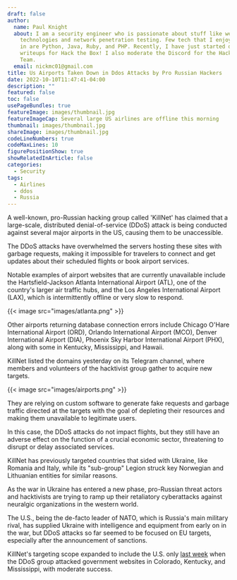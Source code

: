 ```yaml
---
draft: false
author:
  name: Paul Knight
  about: I am a security engineer who is passionate about stuff like web
    technologies and network penetration testing. Few tech that I enjoy working
    in are Python, Java, Ruby, and PHP. Recently, I have just started doing
    writeups for Hack the Box! I also moderate the Discord for the Hack the Box
    Team.
  email: nickmc01@gmail.com
title: Us Airports Taken Down in Ddos Attacks by Pro Russian Hackers
date: 2022-10-10T11:47:41-04:00
description: ""
featured: false
toc: false
usePageBundles: true
featureImage: images/thumbnail.jpg
featureImageCap: Several large US airlines are offline this morning
thumbnail: images/thumbnail.jpg
shareImage: images/thumbnail.jpg
codeLineNumbers: true
codeMaxLines: 10
figurePositionShow: true
showRelatedInArticle: false
categories:
  - Security
tags:
  - Airlines
  - ddos
  - Russia
---
```


A well-known, pro-Russian hacking group called 'KillNet' has claimed that a large-scale, distributed denial-of-service (DDoS) attack is being conducted against several major airports in the US, causing them to be unaccessible. 

The DDoS attacks have overwhelmed the servers hosting these sites with garbage requests, making it impossible for travelers to connect and get updates about their scheduled flights or book airport services.

Notable examples of airport websites that are currently unavailable include the Hartsfield-Jackson Atlanta International Airport (ATL), one of the country's larger air traffic hubs, and the Los Angeles International Airport (LAX), which is intermittently offline or very slow to respond.

{{< image src="images/atlanta.png" >}}

Other airports returning database connection errors include Chicago O'Hare International Airport (ORD), Orlando International Airport (MCO), Denver International Airport (DIA), Phoenix Sky Harbor International Airport (PHX), along with some in Kentucky, Mississippi, and Hawaii.

KillNet listed the domains yesterday on its Telegram channel, where members and volunteers of the hacktivist group gather to acquire new targets.

{{< image src="images/airports.png" >}}

They are relying on custom software to generate fake requests and garbage traffic directed at the targets with the goal of depleting their resources and making them unavailable to legitimate users.

In this case, the DDoS attacks do not impact flights, but they still have an adverse effect on the function of a crucial economic sector, threatening to disrupt or delay associated services.

KillNet has previously targeted countries that sided with Ukraine, like Romania and Italy, while its "sub-group" Legion struck key Norwegian and Lithuanian entities for similar reasons.

As the war in Ukraine has entered a new phase, pro-Russian threat actors and hacktivists are trying to ramp up their retaliatory cyberattacks against neuralgic organizations in the western world.

The U.S., being the de-facto leader of NATO, which is Russia's main military rival, has supplied Ukraine with intelligence and equipment from early on in the war, but DDoS attacks so far seemed to be focused on EU targets, especially after the announcement of sanctions.

KillNet's targeting scope expanded to include the U.S. only [last week](https://edition.cnn.com/2022/10/05/politics/russian-hackers-state-government-websites/index.html) when the DDoS group attacked government websites in Colorado, Kentucky, and Mississippi, with moderate success.